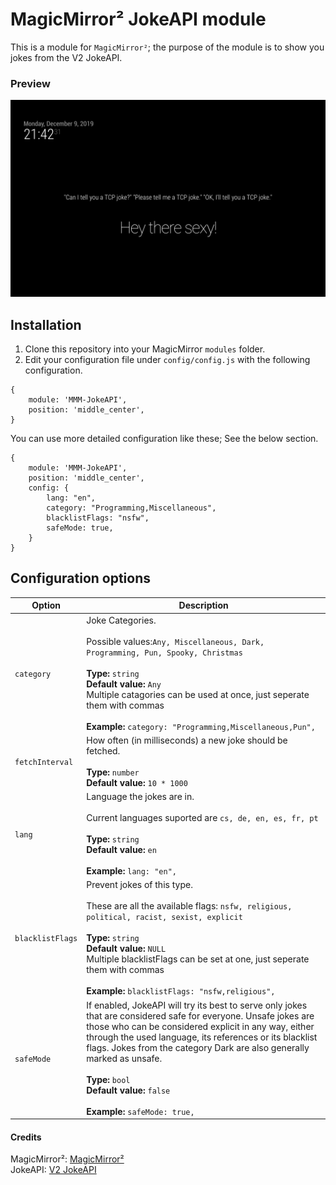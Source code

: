 # MagicMirror² JokeAPI module
This is a module for `MagicMirror²`; the purpose of the module is to show you jokes from the V2 JokeAPI.


### Preview
![Screenshot](screenshot.png)


## Installation
1.  Clone this repository into your MagicMirror `modules` folder.
2.  Edit your configuration file under `config/config.js` with the following configuration.
```
{
    module: 'MMM-JokeAPI',
    position: 'middle_center',
}
```
You can use more detailed configuration like these; See the below section.
```
{
    module: 'MMM-JokeAPI',
    position: 'middle_center',
    config: {
        lang: "en",
        category: "Programming,Miscellaneous",
        blacklistFlags: "nsfw",
        safeMode: true,
    }
}
```

## Configuration options

| Option                 | Description
|------------------------|-----------
| `category`             | Joke Categories.<br><br>Possible values:`Any, Miscellaneous, Dark, Programming, Pun, Spooky, Christmas`<br><br> **Type:** `string` <br>**Default value:** `Any`<br>Multiple catagories can be used at once, just seperate them with commas <br><br> **Example:** `category: "Programming,Miscellaneous,Pun",`
| `fetchInterval`        | How often (in milliseconds) a new joke should be fetched.<br><br> **Type:** `number` <br>**Default value:** `10 * 1000`
| `lang`                 | Language the jokes are in.<br><br> Current languages suported are `cs, de, en, es, fr, pt`<br><br>**Type:** `string` <br>**Default value:** `en`<br><br> **Example:** `lang: "en",`
| `blacklistFlags`       | Prevent jokes of this type.<br><br> These are all the available flags: `nsfw, religious, political, racist, sexist, explicit`<br><br> **Type:** `string` <br>**Default value:** `NULL`<br>Multiple blacklistFlags can be set at one, just seperate them with commas <br><br> **Example:** `blacklistFlags: "nsfw,religious",`
| `safeMode`             | If enabled, JokeAPI will try its best to serve only jokes that are considered safe for everyone. Unsafe jokes are those who can be considered explicit in any way, either through the used language, its references or its blacklist flags. Jokes from the category Dark are also generally marked as unsafe. <br><br>**Type:** `bool` <br>**Default value:** `false`<br><br> **Example:** `safeMode: true,`

#### Credits
MagicMirror²:   [MagicMirror²](https://github.com/MichMich/MagicMirror)   
JokeAPI:    [V2 JokeAPI](https://v2.jokeapi.dev/)
